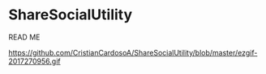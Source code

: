 # ShareSocialUtility


READ ME

https://github.com/CristianCardosoA/ShareSocialUtility/blob/master/ezgif-2017270956.gif
